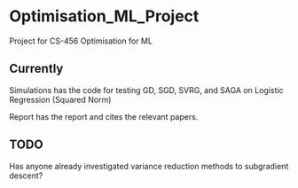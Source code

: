 # Optimisation_ML_Project
Project for CS-456 Optimisation for ML

## Currently

Simulations has the code for testing GD, SGD, SVRG, and SAGA on Logistic Regression (Squared Norm)

Report has the report and cites the relevant papers.

## TODO

Has anyone already investigated variance reduction methods to subgradient descent?
